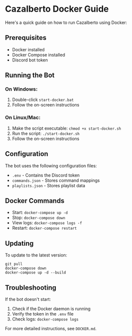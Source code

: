 # Cazalberto Docker Guide

Here's a quick guide on how to run Cazalberto using Docker:

## Prerequisites

- Docker installed
- Docker Compose installed
- Discord bot token

## Running the Bot

### On Windows:

1. Double-click `start-docker.bat`
2. Follow the on-screen instructions

### On Linux/Mac:

1. Make the script executable: `chmod +x start-docker.sh`
2. Run the script: `./start-docker.sh`
3. Follow the on-screen instructions

## Configuration

The bot uses the following configuration files:

- `.env` - Contains the Discord token
- `commands.json` - Stores command mappings
- `playlists.json` - Stores playlist data

## Docker Commands

- Start: `docker-compose up -d`
- Stop: `docker-compose down`
- View logs: `docker-compose logs -f`
- Restart: `docker-compose restart`

## Updating

To update to the latest version:

```
git pull
docker-compose down
docker-compose up -d --build
```

## Troubleshooting

If the bot doesn't start:

1. Check if the Docker daemon is running
2. Verify the token in the `.env` file
3. Check logs: `docker-compose logs`

For more detailed instructions, see `DOCKER.md`.
